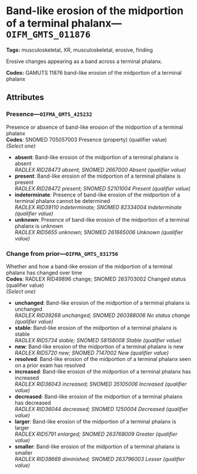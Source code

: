 # Band-like erosion of the midportion of a terminal phalanx—`OIFM_GMTS_011876`

**Tags:** musculoskeletal, XR, musculoskeletal, erosive, finding

Erosive changes appearing as a band across a terminal phalanx.

**Codes:** GAMUTS 11876 band-like erosion of the midportion of a terminal phalanx

## Attributes

### Presence—`OIFMA_GMTS_425232`

Presence or absence of band-like erosion of the midportion of a terminal phalanx  
**Codes**: SNOMED 705057003 Presence (property) (qualifier value)  
*(Select one)*

- **absent**: Band-like erosion of the midportion of a terminal phalanx is absent  
_RADLEX RID28473 absent; SNOMED 2667000 Absent (qualifier value)_
- **present**: Band-like erosion of the midportion of a terminal phalanx is present  
_RADLEX RID28472 present; SNOMED 52101004 Present (qualifier value)_
- **indeterminate**: Presence of band-like erosion of the midportion of a terminal phalanx cannot be determined  
_RADLEX RID39110 indeterminate; SNOMED 82334004 Indeterminate (qualifier value)_
- **unknown**: Presence of band-like erosion of the midportion of a terminal phalanx is unknown  
_RADLEX RID5655 unknown; SNOMED 261665006 Unknown (qualifier value)_

### Change from prior—`OIFMA_GMTS_831756`

Whether and how a band-like erosion of the midportion of a terminal phalanx has changed over time  
**Codes**: RADLEX RID49896 change; SNOMED 263703002 Changed status (qualifier value)  
*(Select one)*

- **unchanged**: Band-like erosion of the midportion of a terminal phalanx is unchanged  
_RADLEX RID39268 unchanged; SNOMED 260388006 No status change (qualifier value)_
- **stable**: Band-like erosion of the midportion of a terminal phalanx is stable  
_RADLEX RID5734 stable; SNOMED 58158008 Stable (qualifier value)_
- **new**: Band-like erosion of the midportion of a terminal phalanx is new  
_RADLEX RID5720 new; SNOMED 7147002 New (qualifier value)_
- **resolved**: Band-like erosion of the midportion of a terminal phalanx seen on a prior exam has resolved  
- **increased**: Band-like erosion of the midportion of a terminal phalanx has increased  
_RADLEX RID36043 increased; SNOMED 35105006 Increased (qualifier value)_
- **decreased**: Band-like erosion of the midportion of a terminal phalanx has decreased  
_RADLEX RID36044 decreased; SNOMED 1250004 Decreased (qualifier value)_
- **larger**: Band-like erosion of the midportion of a terminal phalanx is larger  
_RADLEX RID5791 enlarged; SNOMED 263768009 Greater (qualifier value)_
- **smaller**: Band-like erosion of the midportion of a terminal phalanx is smaller  
_RADLEX RID38669 diminished; SNOMED 263796003 Lesser (qualifier value)_